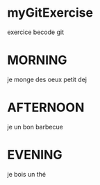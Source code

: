 # myGitExercise

exercice becode git

# MORNING

je monge des oeux
petit dej

# AFTERNOON

je un bon barbecue

# EVENING

je bois un thé